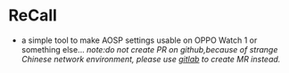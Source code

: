 # ReCall
- a simple tool to make AOSP settings usable on OPPO Watch 1 or something else...
_note:do not create PR on github,because of strange Chinese network environment, please use [gitlab](https://gitlab.com/LiPolymer/ReCall) to create MR instead._
